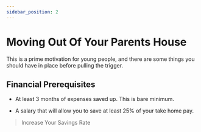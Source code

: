 ```yaml
---
sidebar_position: 2
---
```


# Moving Out Of Your Parents House

This is a prime motivation for young people, and there are some things you should have in place before pulling the trigger.

## Financial Prerequisites

- At least 3 months of expenses saved up. This is bare minimum.

- A salary that will allow you to save at least 25% of your take home pay.

>Increase Your Savings Rate